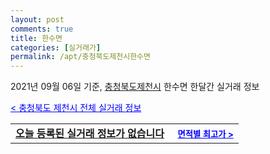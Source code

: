 ```yaml
---
layout: post
comments: true
title: 한수면
categories: [실거래가]
permalink: /apt/충청북도제천시한수면
---
```


2021년 09월 06일 기준, <a href="/apt/충청북도제천시">충청북도제천시</a> 한수면 한달간 실거래 정보

<a style="color: blue;" href="/apt/충청북도제천시">< 충청북도 제천시 전체 실거래 정보</a>
<!---- start ---->
<table>
  <tr>
    <td colspan="4" style="font-weight: bold;"><a href="/apt/충청북도제천시한수면{name_without_space}">오늘 등록된 실거래 정보가 없습니다</a> &nbsp;&nbsp;&nbsp; <a style="color: blue; font-size: smaller;" href="/apt/충청북도제천시한수면{name_without_space}">면적별 최고가 ></a></td>
  </tr>
    
</table>
<!---- end ---->
    